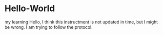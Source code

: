 # Hello-World
my learning 
Hello, I think this instructment is not updated in time, but I might be wrong. I am trying to follow the protocol. 
